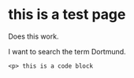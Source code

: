 <!-- TITLE: Test Page -->
<!-- SUBTITLE: A quick summary of Test Page -->

# this is a test page
Does this work.

I want to search the term Dortmund.

```
<p> this is a code block
```